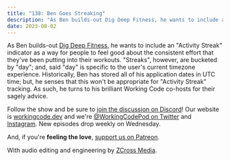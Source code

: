 ```yaml
---
title: "138: Ben Goes Streaking"
description: "As Ben builds-out Dig Deep Fitness, he wants to include an 'Activity Streak' indicator. As such, he turns to his brilliant Working Code co-hosts for their sagely advice."
date: 2023-08-02
---
```


<script async defer onload="redcircleIframe();" src="https://api.podcache.net/embedded-player/sh/30227421-bc27-45c2-bfb4-861def7dd4cc/ep/111cd03e-ada3-4295-9984-0e85c3499c02"></script><div class="redcirclePlayer-111cd03e-ada3-4295-9984-0e85c3499c02"></div>

As Ben builds-out [Dig Deep Fitness][dig-deep-fitness], he wants to include an "Activity Streak" indicator as a way for people to feel good about the consistent effort that they've been putting into their workouts. "Streaks", however, are bucketed by "day"; and, said "day" is specific to the user's current timezone experience. Historically, Ben has stored all of his application dates in UTC time; but, he senses that this won't be appropriate for "Activity Streak" tracking. As such, he turns to his brilliant Working Code co-hosts for their sagely advice.

Follow the show and be sure to [join the discussion on Discord][working-code-discord]! Our website is [workingcode.dev][working-code] and we're [@WorkingCodePod on Twitter][working-code-twitter] and [Instagram][working-code-instagram]. New episodes drop weekly on Wednesday.

And, if you're **feeling the love**, [support us on Patreon][working-code-patreon].

[dig-deep-fitness]: https://www.digdeepfitness.com/
[working-code]: https://workingcode.dev/
[working-code-discord]: https://workingcode.dev/discord/
[working-code-instagram]: https://www.instagram.com/workingcodepod/
[working-code-patreon]: https://www.patreon.com/workingcodepod
[working-code-twitter]: https://twitter.com/WorkingCodePod

With audio editing and engineering by [ZCross Media](https://www.zcross.media/).
